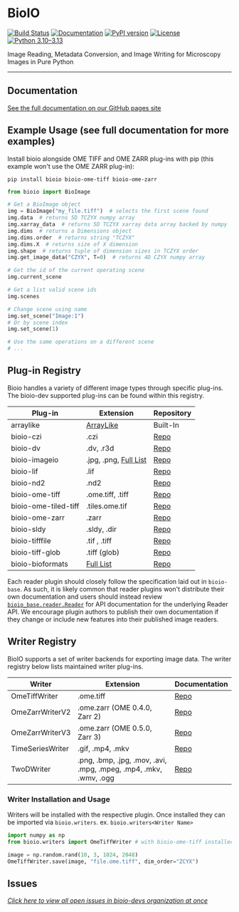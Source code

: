 # BioIO

[![Build Status](https://github.com/bioio-devs/bioio/actions/workflows/ci.yml/badge.svg)](https://github.com/bioio-devs/bioio/actions)
[![Documentation](https://github.com/bioio-devs/bioio/actions/workflows/docs.yml/badge.svg)](https://bioio-devs.github.io/bioio)
[![PyPI version](https://badge.fury.io/py/bioio.svg)](https://badge.fury.io/py/bioio)
[![License](https://img.shields.io/badge/License-BSD%203--Clause-blue.svg)](https://opensource.org/licenses/BSD-3-Clause)
[![Python 3.10–3.13](https://img.shields.io/badge/python-3.10--3.13-blue.svg)](https://www.python.org/downloads/)

Image Reading, Metadata Conversion, and Image Writing for Microscopy Images in Pure Python

---

## Documentation

[See the full documentation on our GitHub pages site](https://bioio-devs.github.io/bioio/OVERVIEW.html)

## Example Usage (see full documentation for more examples)

Install bioio alongside OME TIFF and OME ZARR plug-ins with pip (this example won't use the OME ZARR plug-in):

`pip install bioio bioio-ome-tiff bioio-ome-zarr`

```python
from bioio import BioImage

# Get a BioImage object
img = BioImage("my_file.tiff")  # selects the first scene found
img.data  # returns 5D TCZYX numpy array
img.xarray_data  # returns 5D TCZYX xarray data array backed by numpy
img.dims  # returns a Dimensions object
img.dims.order  # returns string "TCZYX"
img.dims.X  # returns size of X dimension
img.shape  # returns tuple of dimension sizes in TCZYX order
img.get_image_data("CZYX", T=0)  # returns 4D CZYX numpy array

# Get the id of the current operating scene
img.current_scene

# Get a list valid scene ids
img.scenes

# Change scene using name
img.set_scene("Image:1")
# Or by scene index
img.set_scene(1)

# Use the same operations on a different scene
# ...
```
## Plug-in Registry

Bioio handles a variety of different image types through specific plug-ins. The bioio-dev supported plug-ins can be found within
this registry.


| Plug-in                | Extension   | Repository          |
|------------------------|-------------|---------------------|
| arraylike              | [ArrayLike](https://github.com/bioio-devs/bioio-base/blob/9ff0a17a20d09b1b11639d149b1e71801c9d68d8/bioio_base/types.py#L15)  | Built-In           |
| bioio-czi              | .czi        | [Repo](https://github.com/bioio-devs/bioio-czi)           |
| bioio-dv               | .dv, .r3d   | [Repo](https://github.com/bioio-devs/bioio-dv)           |
| bioio-imageio          | .jpg, .png, [Full List](https://github.com/bioio-devs/bioio-imageio/blob/6829370644b9780cfde35fa9d2cd5cea9f743681/bioio_imageio/reader_metadata.py#L26)  | [Repo](https://github.com/bioio-devs/bioio-imageio)           |
| bioio-lif              | .lif        | [Repo](https://github.com/bioio-devs/bioio-lif)           |
| bioio-nd2              | .nd2        | [Repo](https://github.com/bioio-devs/bioio-nd2)           |
| bioio-ome-tiff         | .ome.tiff, .tiff  | [Repo](https://github.com/bioio-devs/bioio-ome-tiff)           |
| bioio-ome-tiled-tiff   | .tiles.ome.tif   | [Repo](https://github.com/bioio-devs/bioio-ome-tiled-tiff)           |
| bioio-ome-zarr         | .zarr       | [Repo](https://github.com/bioio-devs/bioio-ome-zarr)           |
| bioio-sldy             | .sldy, .dir | [Repo](https://github.com/bioio-devs/bioio-sldy)           |
| bioio-tifffile         | .tif , .tiff| [Repo](https://github.com/bioio-devs/bioio-tifffile)           |
| bioio-tiff-glob        | .tiff (glob)| [Repo](https://github.com/bioio-devs/bioio-tiff-glob)           |
| bioio-bioformats       | [Full List](https://github.com/bioio-devs/bioio-bioformats/blob/175399d10d64194adcc7a6048c7b7537591824de/bioio_bioformats/reader_metadata.py#L24) | [Repo](https://github.com/bioio-devs/bioio-bioformats)           |

Each reader plugin should closely follow the specification laid out in `bioio-base`. As such, it is likely common that reader plugins won't distribute their own documentation and users should instead review  [`bioio_base.reader.Reader`](https://bioio-devs.github.io/bioio-base/bioio_base.html#bioio_base.reader.Reader) for API documentation for the underlying Reader API. We encourage plugin authors to publish their own documentation if they change or include new features into their published image readers.

## Writer Registry

BioIO supports a set of writer backends for exporting image data. The writer registry below lists maintained writer plug-ins.

| Writer           | Extension                                              | Documentation |
| ---------------- | ------------------------------------------------------ | ------------- |
| OmeTiffWriter    | .ome.tiff                                              | [Repo](https://github.com/bioio-devs/bioio-ome-tiff)          |
| OmeZarrWriterV2  | .ome.zarr (OME 0.4.0, Zarr 2)                           | [Repo](https://github.com/bioio-devs/bioio-ome-zarr)          |
| OmeZarrWriterV3  | .ome.zarr (OME 0.5.0, Zarr 3)                           | [Repo](https://github.com/bioio-devs/bioio-ome-zarr)          |
| TimeSeriesWriter | .gif, .mp4, .mkv                                       | [Repo](https://github.com/bioio-devs/bioio-imageio)          |
| TwoDWriter       | .png, .bmp, .jpg, .mov, .avi, .mpg, .mpeg, .mp4, .mkv, .wmv, .ogg | [Repo](https://github.com/bioio-devs/bioio-imageio)          |


### Writer Installation and Usage
Writers will be installed with the respective plugin. Once installed they can be imported via `bioio.writers`.
ex. `bioio.writers<Writer Name>`

```python
import numpy as np
from bioio.writers import OmeTiffWriter # with bioio-ome-tiff installed

image = np.random.rand(10, 3, 1024, 2048)
OmeTiffWriter.save(image, "file.ome.tiff", dim_order="ZCYX")
```

## Issues
[_Click here to view all open issues in bioio-devs organization at once_](https://github.com/search?q=user%3Abioio-devs+is%3Aissue+is%3Aopen&type=issues&ref=advsearch)